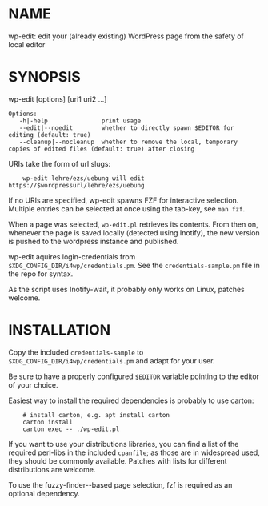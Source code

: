 # NAME

wp-edit: edit your (already existing) WordPress page from the safety of local editor

# SYNOPSIS

wp-edit \[options\] \[uri1 uri2 ...\]

    Options:
       -h|-help               print usage
       --edit|--noedit        whether to directly spawn $EDITOR for editing (default: true)
       --cleanup|--nocleanup  whether to remove the local, temporary copies of edited files (default: true) after closing

URIs take the form of url slugs:

        wp-edit lehre/ezs/uebung will edit https://$wordpressurl/lehre/ezs/uebung

If no URIs are specified, wp-edit spawns FZF for interactive selection. Multiple entries can be selected at once using the tab-key, see `man fzf`.

When a page was selected, `wp-edit.pl` retrieves its contents. From then on, whenever the page is saved locally (detected using Inotify), the new version is pushed to the wordpress instance and published.

wp-edit aquires login-credentials from `$XDG_CONFIG_DIR/i4wp/credentials.pm`. See the `credentials-sample.pm` file in the repo for syntax.

As the script uses Inotify-wait, it probably only works on Linux, patches welcome.

# INSTALLATION

Copy the included `credentials-sample` to `$XDG_CONFIG_DIR/i4wp/credentials.pm` and adapt for your user.

Be sure to have a properly configured `$EDITOR` variable pointing to the editor of your choice.

Easiest way to install the required dependencies is probably to use carton:

        # install carton, e.g. apt install carton
        carton install
        carton exec -- ./wp-edit.pl

If you want to use your distributions libraries, you can find a list of the required perl-libs in the included `cpanfile`; as those are in widespread used, they should be commonly available. Patches with lists for different distributions are welcome.

To use the fuzzy-finder--based page selection, fzf is required as an optional dependency.
